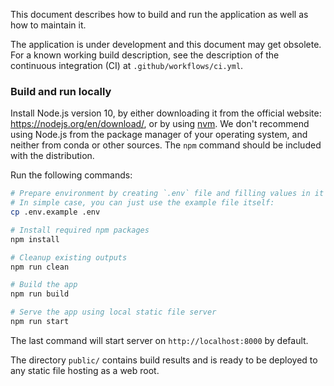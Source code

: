 This document describes how to build and run the application as well as how to maintain it.

The application is under development and this document may get obsolete. For a known working build description, see the description of the continuous integration (CI) at `.github/workflows/ci.yml`.

### Build and run locally

Install Node.js version 10, by either downloading it from the official website: https://nodejs.org/en/download/, or by using [nvm](https://github.com/nvm-sh/nvm). We don't recommend using Node.js from the package manager of your operating system, and neither from conda or other sources. The `npm` command should be included with the distribution.

Run the following commands:

```bash
# Prepare environment by creating `.env` file and filling values in it according to example in `.env.example`.
# In simple case, you can just use the example file itself:
cp .env.example .env

# Install required npm packages
npm install

# Cleanup existing outputs
npm run clean

# Build the app
npm run build

# Serve the app using local static file server
npm run start
```

The last command will start server on `http://localhost:8000` by default.

The directory `public/` contains build results and is ready to be deployed to any static file hosting as a web root.
